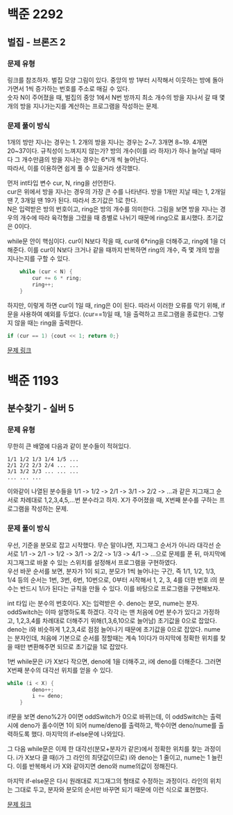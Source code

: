 # 백준 2292
## 벌집 - 브론즈 2
### 문제 유형

링크를 참조하자. 벌집 모양 그림이 있다. 중앙의 방 1부터 시작해서 이웃하는 방에 돌아가면서 1씩 증가하는 번호를 
주소로 매길 수 있다.   
숫자 N이 주어졌을 때, 벌집의 중앙 1에서 N번 방까지 최소 개수의 방을 지나서 갈 때 몇 개의 방을 지나가는지를
계산하는 프로그램을 작성하는 문제.

### 문제 풀이 방식

1개의 방만 지나는 경우는 1. 2개의 방을 지나는 경우는 2~7. 3개면 8~19. 4개면 20~37이다. 규칙성이 느껴지지
않는가? 방의 개수(이를 i라 하자)가 하나 늘어날 때마다 그 개수만큼의 방을 지나는 경우는 6*i개 씩 늘어난다.   
따라서, 이를 이용하면 쉽게 풀 수 있을거라 생각했다.

먼저 int타입 변수 cur, N, ring을 선언한다.    
cur은 위에서 방을 지나는 경우의 가장 큰 수를 나타낸다. 방을 1개만 지날 때는 1, 2개일 땐 7, 3개일 땐 19가 
된다. 따라서 초기값은 1로 한다.   
N은 입력받은 방의 번호이고, ring은 방의 개수를 의미한다. 그림을 보면 방을 지나는 경우의 개수에 따라 육각형을
그렸을 때 층별로 나뉘기 때문에 ring으로 표시했다. 초기값은 0이다.

while문 안이 핵심이다. cur이 N보다 작을 때, cur에 6*ring을 더해주고, ring에 1을 더해준다. 이를 cur이
N보다 크거나 같을 때까지 반복하면 ring의 개수, 즉 몇 개의 방을 지나는지를 구할 수 있다.
~~~cpp
    while (cur < N) {
        cur += 6 * ring;
        ring++;
    }
~~~

하지만, 이렇게 하면 cur이 1일 때, ring은 0이 된다. 따라서 이러한 오류를 막기 위해, if문을 사용하여 예외를
두었다. (cur==1)일 때, 1을 출력하고 프로그램을 종료한다. 그렇지 않을 때는 ring을 출력한다.
~~~cpp
if (cur == 1) {cout << 1; return 0;}
~~~

[문제 링크](https://github.com/tyshim0118/BJ-Codes/blob/main/BJ2292.cpp)

# 백준 1193
## 분수찾기 - 실버 5
### 문제 유형

무한히 큰 배열에 다음과 같이 분수들이 적혀있다.
~~~
1/1 1/2 1/3 1/4 1/5 ...
2/1 2/2 2/3 2/4 ... ... 
3/1 3/2 3/3 ... ... ...
... ... ...
~~~
이와같이 나열된 분수들을 1/1 -> 1/2 -> 2/1 -> 3/1 -> 2/2 -> ...과 같은 지그재그 순서로 차례대로 1,2,3,4,5,...번 분수라고 하자. X가 주어졌을 때, X번째 분수를 구하는 프로그램을 작성하는 문제.

### 문제 풀이 방식

우선, 기준을 분모로 잡고 시작했다. 무슨 말이냐면, 지그재그 순서가 아니라 대각선 순서로 1/1 -> 2/1 -> 1/2 -> 3/1 -> 2/2 -> 1/3 -> 4/1 -> ...으로 문제를 푼 뒤, 마지막에 지그재그로 바꿀 수 있는 스위치를 설정해서 프로그램을 구현하였다.   
우선 바꾼 순서를 보면, 분자가 1이 되고, 분모가 1씩 늘어나는 구간, 즉 1/1, 1/2, 1/3, 1/4 등의 순서는 1번, 3번, 6번, 10번으로, 0부터 시작해서 1, 2, 3, 4를 더한 번호 i의 분수는 반드시 1/i가 된다는 규칙을 만들 수 있다. 이를 바탕으로 프로그램을 구현해보자.

int 타입 i는 분수의 번호이다. X는 입력받은 수. deno는 분모, nume는 분자. oddSwitch는 이따 설명하도록 하겠다.
각각 i는 맨 처음에 0번 분수가 있다고 가정하고, 1,2,3,4를 차례대로 더해주기 위해(1,3,6,10으로 늘어남)
초기값을 0으로 잡았다.
deno는 i와 비슷하게 1,2,3,4로 점점 늘어나기 때문에 초기값을 0으로 잡았다. nume는 분자인데, 처음에 기본으로 순서를 정할때는 계속 1이다가 마지막에 정확한 위치를 찾을 때만 변환해주면 되므로 초기값을 1로 잡았다.

1번 while문은 i가 X보다 작으면, deno에 1을 더해주고, i에 deno를 더해준다. 그러면 X번째 분수의 대각선 위치를 얻을 수 있다.
~~~cpp
while (i < X) {
        deno++;
        i += deno;
    }
~~~
if문을 보면 deno%2가 0이면 oddSwitch가 0으로 바뀌는데, 이 oddSwitch는 출력 시에 deno가 홀수이면 1이 되어 nume/deno를 출력하고, 짝수이면 deno/nume를 출력하도록 했다. 마지막의 if-else문에 나와있다.

그 다음 while문은 이제 한 대각선(분모+분자가 같은)에서 정확한 위치를 찾는 과정이다. i가 X보다 클 때(i가 그 라인의 최댓값이므로) i와 deno는 1 줄이고, nume는 1 늘린다. 이를 반복해서 i가 X와 같아지면 deno와 nume의값이 정해진다.

마지막 if-else문은 다시 원래대로 지그재그의 형태로 수정하는 과정이다. 라인의 위치는 그대로 두고, 분자와 분모의 순서만 바꾸면 되기 때문에 이런 식으로 표현했다.

[문제 링크](https://github.com/tyshim0118/BJ-Codes/blob/main/BJ1193.cpp)
